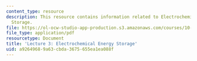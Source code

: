 ```yaml
---
content_type: resource
description: This resource contains information related to Electrochemical Energy
  Storage.
file: https://ol-ocw-studio-app-production.s3.amazonaws.com/courses/10-626-electrochemical-energy-systems-spring-2014/a92649689a63cbda3675655ea1ea088f_MIT10_626S14_Lec3.pdf
file_type: application/pdf
resourcetype: Document
title: 'Lecture 3: Electrochemical Energy Storage'
uid: a9264968-9a63-cbda-3675-655ea1ea088f
---
```

